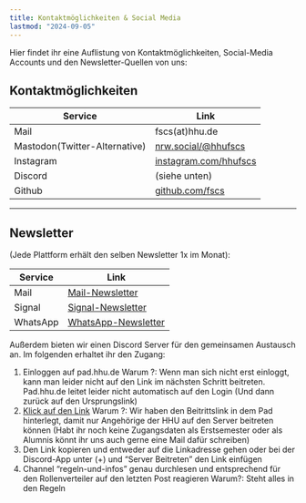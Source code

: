 ```yaml
---
title: Kontaktmöglichkeiten & Social Media
lastmod: "2024-09-05"
---
```


Hier findet ihr eine Auflistung von Kontaktmöglichkeiten, Social-Media Accounts und den Newsletter-Quellen von uns:

## Kontaktmöglichkeiten

| Service                                   | Link                                                           |
|-------------------------------------------|----------------------------------------------------------------|
| Mail                                      | fscs(at)hhu.de                                                 |
| Mastodon(Twitter-Alternative)             | [nrw.social/@hhufscs](https://nrw.social/@hhufscs)             |
| Instagram                                 | [instagram.com/hhufscs](https://instagram.com/hhufscs)         |
| Discord                                   | (siehe unten)                                                  |
| Github                                    | [github.com/fscs](https://github.com/fscs)                     |

----

## Newsletter 
(Jede Plattform erhält den selben Newsletter 1x im Monat):

| Service                                   | Link                                                           |
|-------------------------------------------|----------------------------------------------------------------|
| Mail                                      | [Mail-Newsletter](https://lists.hhu.de/postorius/lists/fscs-newsletter.uni-duesseldorf.de/)                                                                                                            |
| Signal                                    | [Signal-Newsletter](https://signal.group/#CjQKIIbtbC49a01AC1F4U2PxBXg0ROPgi4tbCvMUSZcnxwkHEhA5DjlxV942sRNCQVzLv1En)                                   |
| WhatsApp                                  | [WhatsApp-Newsletter](https://chat.whatsapp.com/HSdLlT78eFUK9VCklka0os)  

Außerdem bieten wir einen Discord Server für den gemeinsamen Austausch an.
Im folgenden erhaltet ihr den Zugang:

1. Einloggen auf pad.hhu.de
   Warum ?: Wenn man sich nicht erst einloggt, kann man leider nicht auf den Link im nächsten Schritt beitreten. Pad.hhu.de leitet leider nicht automatisch auf den Login (Und dann zurück auf den Ursprungslink)
2. [Klick auf den Link](https://pad.hhu.de/s/aUKstXB2M)
   Warum ?: Wir haben den Beitrittslink in dem Pad hinterlegt, damit nur Angehörige der HHU auf den Server beitreten können (Habt ihr noch keine Zugangsdaten als Erstsemester oder als Alumnis könnt ihr uns auch gerne eine Mail dafür schreiben)
3. Den Link kopieren und entweder auf die Linkadresse gehen oder bei der Discord-App unter (+) und “Server Beitreten” den Link einfügen
4. Channel “regeln-und-infos” genau durchlesen und entsprechend für den Rollenverteiler auf den letzten Post reagieren
   Warum?: Steht alles in den Regeln
